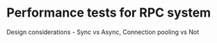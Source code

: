 # Performance tests for RPC system
Design considerations - Sync vs Async, Connection pooling vs Not
